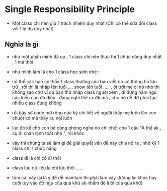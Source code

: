 # Single Responsibility Principle

- Một class chỉ nên giữ 1 trách nhiệm duy nhất (Chỉ có thể sửa đổi class với 1 lý do duy nhất)

## Nghĩa là gì

- như một phần mình đã up , 1 class chỉ nên thực thi 1 chức năng duy nhất , 1 mà thôi
- như mình làm là cho 1 class học sinh nhé :
- có thể các bạn cx thấy 1 class thường các bạn viết nó có thông tin lưu trữ , rồi thì là nhập tên tuổi .... show tên tuổi ..... , ôi trời mẹ ơi nó nhỏ thì không sao chứ ví dụ bạn thử nhập class người xem , đi đứng nằm ngủ các kiểu con đà điểu . đang nghĩ thế cx đk mà , cho nó dễ đỡ phải tạo nhiều class đúng không
- rồi bây sở code mở rộng cực kỳ chi tiết về người thấy mẹ luôn lăn con chuột có mà thấy cụ nội luôn
- lúc đó kể cho con bé cùng phòng nghe nó chỉ chốt cho 1 câu "À thế ak , cụ đi chân lạnh toát nhé ", rồi khóc

- vậy thì chúng ta sẽ làm gì để giải quyết vấn đề này chia nó ra , nhớ kỹ 1 class chỉ 1 chức năng
- class đi là chỉ có đi thôi
- class lưu dữ liệu là chỉ lưu thôi ......
- tóm cái váy lại là ý để dễ maintain thì phải làm vậy (tương lai khóc hay cười tùy vào độ ngu của quá khứ ak nhầm độ lười của quá khứ)
